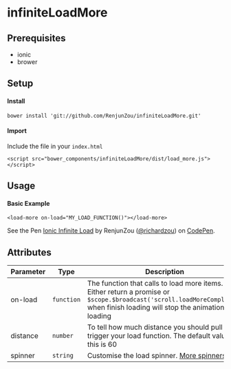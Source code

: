 # infiniteLoadMore

## Prerequisites
* ionic
* brower

## Setup

#### Install
`bower install 'git://github.com/RenjunZou/infiniteLoadMore.git'`
#### Import
Include the file in your `index.html`

`<script src="bower_components/infiniteLoadMore/dist/load_more.js"></script>`

## Usage
#### Basic Example
`<load-more on-load="MY_LOAD_FUNCTION()"></load-more>`
<p data-height="265" data-theme-id="0" data-slug-hash="RVpbKd" data-default-tab="result" data-user="richardzou" data-embed-version="2" data-pen-title="Ionic Infinite Load" class="codepen">See the Pen <a href="https://codepen.io/richardzou/pen/RVpbKd/">Ionic Infinite Load</a> by RenjunZou (<a href="http://codepen.io/richardzou">@richardzou</a>) on <a href="http://codepen.io">CodePen</a>.</p>

## Attributes
|Parameter|Type|Description|
|----|----|-----|
|on-load|`function`|The function that calls to load more items. Either return a promise or `$scope.$broadcast('scroll.loadMoreComplete')` when finish loading will stop the animation of loading|
|distance|`number`|To tell how much distance you should pull to trigger your load function. The default value for this is 60|
|spinner|`string`|Customise the load spinner. [More spinners](https://ionicframework.com/docs/v1/api/directive/ionSpinner/)|
